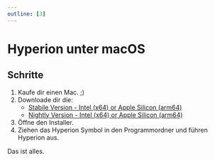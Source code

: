 ```yaml
---
outline: [3]
---
```


# Hyperion unter macOS

## Schritte

1. Kaufe dir einen Mac. ;)
2. Downloade dir die:
    - [Stabile Version - Intel (x64) or Apple Silicon (arm64)](https://github.com/hyperion-project/hyperion.ng/releases/latest)
    - [Nightly Version - Intel (x64) or Apple Silicon (arm64)](https://github.com/hyperion-project/hyperion.ng/releases/releases/tag/nightly)
3. Öffne den Installer.
4. Ziehen das Hyperion Symbol in den Programmordner und führen Hyperion aus.

<ImageWrap src="/images/en/macos_installer.png" imgAlign='left' />
<ImageWrap src="/images/de/macos_webui.png" imgAlign='left' />

Das ist alles.